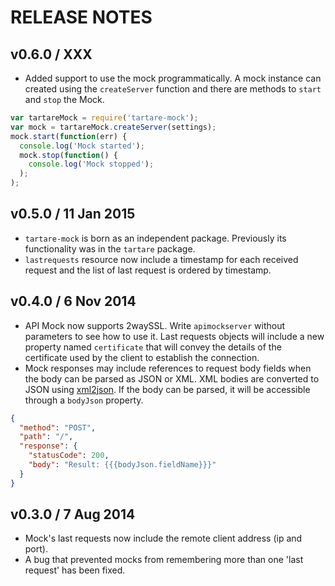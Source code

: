 # RELEASE NOTES

## v0.6.0 / XXX
* Added support to use the mock programmatically. A mock instance can created using the `createServer` function
  and there are methods to `start` and `stop` the Mock.
```javascript
var tartareMock = require('tartare-mock');
var mock = tartareMock.createServer(settings);
mock.start(function(err) {
  console.log('Mock started');
  mock.stop(function() {
    console.log('Mock stopped');
  );
);
```


## v0.5.0 / 11 Jan 2015
* `tartare-mock` is born as an independent package. Previously its functionality was in the `tartare` package.
* `lastrequests` resource now include a timestamp for each received request and the list of last request is ordered
  by timestamp.

## v0.4.0 / 6 Nov 2014
* API Mock now supports 2waySSL. Write `apimockserver` without parameters to see how to use it. Last requests objects will
  include a new property named `certificate` that will convey the details of the certificate used by the client to establish
  the connection.
* Mock responses may include references to request body fields when the body can be parsed as JSON or XML. 
  XML bodies are converted to JSON using [xml2json](https://www.npmjs.org/package/xml2json).
  If the body can be parsed, it will be accessible through a `bodyJson` property.
 
```json
{
  "method": "POST",
  "path": "/",
  "response": {
    "statusCode": 200,
    "body": "Result: {{{bodyJson.fieldName}}}"
  }
}
```

## v0.3.0 / 7 Aug 2014
* Mock's last requests now include the remote client address (ip and port).
* A bug that prevented mocks from remembering more than one 'last request' has been fixed.
